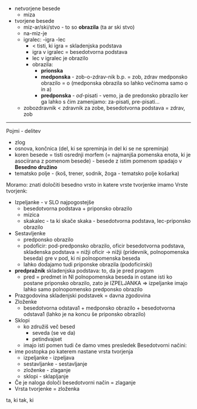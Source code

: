 - netvorjene besede
	- miza
- tvorjene besede
	- miz-ar/ski/stvo - to so **obrazila** (ta ar ski stvo)
	- na-miz-je
	- igralec: -igra -lec
		- < tisti, ki igra = skladenjska podstava
		- igra v igralec = besedotvorna podstava
		- lec v igralec je obrazilo
		- obrazila:
			- **prionska**
			- **medponska** - zob-o-zdrav-nik b.p. = zob, zdrav medponsko obrazilo = o (medponska obrazila so lahko večinoma samo o in a)
			- **predponska** - *od*-pisati - vemo, ja de predonsko pbrazilo ker ga lahko s čim zamenjamo: za-pisati, pre-pisati...
	- zobozdravnik < zdravnik za zobe, besedotvorna podstava = zdrav, zob
___
Pojmi - delitev
- zlog
- osnova, končnica (del, ki se spreminja in del ki se ne spreminja)
- koren besede = tisti osrednji morfem (= najmanjša pomenska enota, ki je  asociirana z pomenom besede) - besede z istim pomenom spadajo v **Besedno družino**
- tematsko polje - (koš, trener, sodnik, žoga - tematsko polje košarka)

Moramo: znati določiti besedno vrsto in katere vrste tvorjenke imamo
Vrste tvorjenk:
- Izpeljanke - v SLO najpogostejše
	- besedotvorna podstava + priponsko obrazilo
	- mizica
	- skakalec - ta ki skače skaka - besedotvorna podstava, lec-priponsko obrazilo
- Sestavljenke
	- predponsko obrazilo
	- podoficir: pod-predponsko obrazilo, oficir besedotvorna podstava, skladenska podstava = nižji oficir -> nižji (pridevnik, polnopomenska beseda) gre v pod, ki ni polnopomenska beseda
	- lahko dodajamo tudi priponske obrazila (podoficirski)
- **predpražnik** skladenjska podstava: to, da je pred pragom 
	- pred = predmet in NI polnopomenska beseda in ostane isti ko postane priponsko obrazilo, zato je IZPELJANKA => izpeljanke imajo lahko samo polnopomensko predponsko obrazilo
- Prazgodovina skladenjski podstavek = davna zgodovina
- Zloženke
	- besedotvorna odstava1 + medponsko obrazilo + besedotvorna odstava1 (lahko je na koncu še priponsko obrazilo)
- Sklopi
	- ko združiš več besed
		- seveda (se ve da)
		- petindvajset
	- imajo isti pomen tudi če damo vmes presledek
Besedotvorni načini:
- ime postopka po katerem nastane vrsta tvorjenja
	- izpeljanke - izpeljava
	- sestavljanke - sestavljanje
	- zloženke - zlaganje
	- sklopi - sklapljanje
- Če je naloga določi besedotvorni način = zlaganje
- Vrsta tvorjenke = zloženka

ta, ki
tak, ki